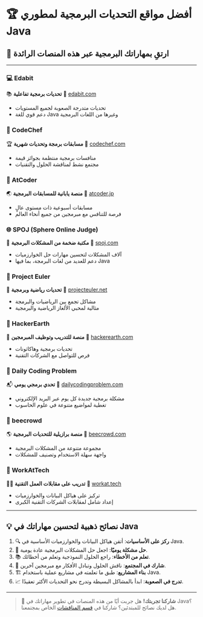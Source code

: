 # 🏆 أفضل مواقع التحديات البرمجية لمطوري Java

## 🚀 ارتقِ بمهاراتك البرمجية عبر هذه المنصات الرائدة

---

### 💻 Edabit
📚 **تحديات برمجية تفاعلية**
🔗 [edabit.com](https://edabit.com/)
- تحديات متدرجة الصعوبة لجميع المستويات
- دعم قوي للغة Java وغيرها من اللغات البرمجية

### 🍳 CodeChef
🏆 **مسابقات برمجة وتحديات شهرية**
🔗 [codechef.com](https://www.codechef.com/)
- منافسات برمجية منتظمة بجوائز قيمة
- مجتمع نشط لمناقشة الحلول والتقنيات

### 🎌 AtCoder
🌏 **منصة يابانية للمسابقات البرمجية**
🔗 [atcoder.jp](https://atcoder.jp/contests/)
- مسابقات أسبوعية ذات مستوى عالٍ
- فرصة للتنافس مع مبرمجين من جميع أنحاء العالم

### 🌐 SPOJ (Sphere Online Judge)
🧠 **مكتبة ضخمة من المشكلات البرمجية**
🔗 [spoj.com](https://www.spoj.com/)
- آلاف المشكلات لتحسين مهارات حل الخوارزميات
- دعم للعديد من لغات البرمجة، بما فيها Java

### 🧮 Project Euler
🔢 **تحديات رياضية وبرمجية**
🔗 [projecteuler.net](https://projecteuler.net/archives)
- مشاكل تجمع بين الرياضيات والبرمجة
- مثالية لمحبي الألغاز الرياضية والبرمجية

### 🌳 HackerEarth
💼 **منصة للتدريب وتوظيف المبرمجين**
🔗 [hackerearth.com](https://www.hackerearth.com/practice/)
- تحديات برمجية وهاكاثونات
- فرص للتواصل مع الشركات التقنية

### 📅 Daily Coding Problem
📬 **تحدي برمجي يومي**
🔗 [dailycodingproblem.com](https://www.dailycodingproblem.com/)
- مشكلة برمجية جديدة كل يوم عبر البريد الإلكتروني
- تغطية لمواضيع متنوعة في علوم الحاسوب

### 🐝 beecrowd
🌎 **منصة برازيلية للتحديات البرمجية**
🔗 [beecrowd.com](https://www.beecrowd.com.br/judge/en/categories)
- مجموعة متنوعة من المشكلات البرمجية
- واجهة سهلة الاستخدام وتصنيف للمشكلات

### 💼 WorkAtTech
👨‍💻 **تدريب على مقابلات العمل التقنية**
🔗 [workat.tech](https://workat.tech/problem-solving/practice?tags=dsa)
- تركيز على هياكل البيانات والخوارزميات
- إعداد شامل لمقابلات الشركات التقنية الكبرى

---

## 💡 نصائح ذهبية لتحسين مهاراتك في Java

1. 🔍 **ركز على الأساسيات**: أتقن هياكل البيانات والخوارزميات الأساسية في Java.
2. 🧩 **حل مشكلة يوميًا**: اجعل حل المشكلات البرمجية عادة يومية.
3. 📚 **تعلم من الأخطاء**: راجع الحلول النموذجية وتعلم من أخطائك.
4. 🤝 **شارك في المجتمع**: ناقش الحلول وتبادل الأفكار مع مبرمجين آخرين.
5. 🏗️ **بناء المشاريع**: طبق ما تعلمته في مشاريع عملية باستخدام Java.
6. 📈 **تدرج في الصعوبة**: ابدأ بالمشاكل البسيطة وتدرج نحو التحديات الأكثر تعقيدًا.

---

> 💬 **شاركنا تجربتك!** هل جربت أيًا من هذه المنصات في تطوير مهاراتك في Java؟ هل لديك نصائح للمبتدئين؟ شاركنا في [قسم المناقشات](https://github.com/u4java/u4java/discussions) الخاص بمجتمعنا.
